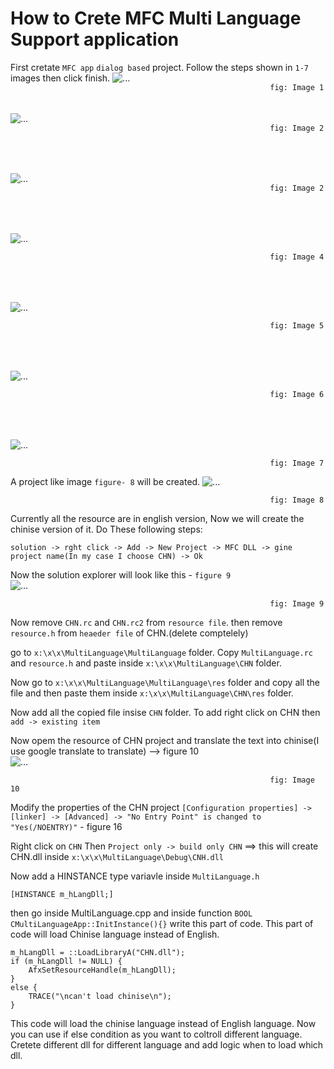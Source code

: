 # How to Crete MFC Multi Language Support application


First cretate `MFC app` `dialog based` project.
Follow the steps shown in `1-7` images then click finish. 
![...](https://github.com/MahediKamal/MFC-Multi-Language-Support/blob/4f500b31316241842ae38d9fc59d929cea3e2e8c/image/1.PNG)
</br>
`                                                           fig: Image 1                                                          `
</br></br></br>
![...](https://github.com/MahediKamal/MFC-Multi-Language-Support/blob/4f500b31316241842ae38d9fc59d929cea3e2e8c/image/2.PNG)
</br>
`                                                           fig: Image 2                                                          `

</br></br></br>
![...](https://github.com/MahediKamal/MFC-Multi-Language-Support/blob/4f500b31316241842ae38d9fc59d929cea3e2e8c/image/3.PNG)
</br>
`                                                           fig: Image 2                                                          `

</br></br></br>
![...](https://github.com/MahediKamal/MFC-Multi-Language-Support/blob/4f500b31316241842ae38d9fc59d929cea3e2e8c/image/4.PNG)
</br>

`                                                           fig: Image 4                                                          `

</br></br></br>
![...](https://github.com/MahediKamal/MFC-Multi-Language-Support/blob/4f500b31316241842ae38d9fc59d929cea3e2e8c/image/5.PNG)
</br>

`                                                           fig: Image 5                                                          `

</br></br></br>
![...](https://github.com/MahediKamal/MFC-Multi-Language-Support/blob/4f500b31316241842ae38d9fc59d929cea3e2e8c/image/6.PNG)
</br>

`                                                           fig: Image 6                                                          `

</br></br></br>
![...](https://github.com/MahediKamal/MFC-Multi-Language-Support/blob/4f500b31316241842ae38d9fc59d929cea3e2e8c/image/7.PNG)
</br>

`                                                           fig: Image 7                                                          `

A project like image `figure- 8` will be created.
![...](https://github.com/MahediKamal/MFC-Multi-Language-Support/blob/4f500b31316241842ae38d9fc59d929cea3e2e8c/image/8.PNG)
</br>

`                                                           fig: Image 8                                                          `




Currently all the resource are in english version, Now we will create the chinise version of it. Do These following steps:

	solution -> rght click -> Add -> New Project -> MFC DLL -> gine project name(In my case I choose CHN) -> Ok

Now the solution explorer will look like this - `figure 9`
</br>
![...](https://github.com/MahediKamal/MFC-Multi-Language-Support/blob/4f500b31316241842ae38d9fc59d929cea3e2e8c/image/14.PNG)
</br>

`                                                           fig: Image 9                                                          `

Now remove `CHN.rc` and `CHN.rc2` from `resource file`. then remove `resource.h` from `heaeder file` of CHN.(delete comptelely)

go to `x:\x\x\MultiLanguage\MultiLanguage` folder. Copy `MultiLanguage.rc` and `resource.h` and paste inside `x:\x\x\MultiLanguage\CHN` folder.

Now go to `x:\x\x\MultiLanguage\MultiLanguage\res` folder and copy all the file and then paste them inside `x:\x\x\MultiLanguage\CHN\res` folder.

Now add all the copied file insise `CHN` folder. To add right click on CHN then `add -> existing item` 

Now opem the resource of CHN project and translate the text into chinise(I use google translate to translate) --> figure 10
</br>
![...](https://github.com/MahediKamal/MFC-Multi-Language-Support/blob/4f500b31316241842ae38d9fc59d929cea3e2e8c/image/15.PNG)
</br>

`                                                           fig: Image 10                                                          `

Modify the properties of the CHN project `[Configuration properties] -> [linker] -> [Advanced] -> "No Entry Point" is changed to "Yes(/NOENTRY)"` - figure 16


Right click on `CHN` Then `Project only -> build only CHN` ==> this will create CHN.dll inside `x:\x\x\MultiLanguage\Debug\CNH.dll`


Now add a HINSTANCE type variavle inside `MultiLanguage.h`

	[HINSTANCE m_hLangDll;]


then go inside MultiLanguage.cpp  and inside function `BOOL CMultiLanguageApp::InitInstance(){}` write this part of code. This part of code will load Chinise language instead of English.


	m_hLangDll = ::LoadLibraryA("CHN.dll");
	if (m_hLangDll != NULL) {
		AfxSetResourceHandle(m_hLangDll);
	}
	else {
		TRACE("\ncan't load chinise\n");
	}
 



This code will load the chinise language instead of English language. Now you can use if else condition as you want to coltroll different language. Cretete different dll for different language and add logic when to load which dll.





